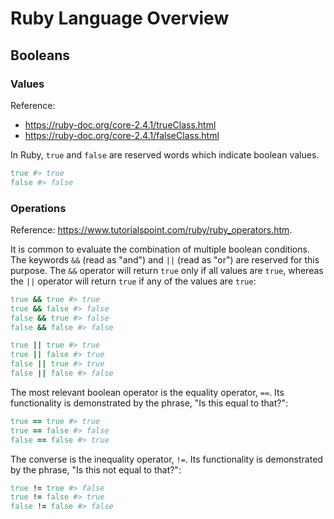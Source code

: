 # Ruby Language Overview

## Booleans

### Values

Reference:

  + https://ruby-doc.org/core-2.4.1/trueClass.html
  + https://ruby-doc.org/core-2.4.1/falseClass.html

In Ruby, `true` and `false` are reserved words which indicate boolean values.

```ruby
true #> true
false #> false
```

### Operations

Reference: https://www.tutorialspoint.com/ruby/ruby_operators.htm.

It is common to evaluate the combination of multiple boolean conditions. The keywords `&&` (read as "and") and `||` (read as "or") are reserved for this purpose. The `&&` operator will return `true` only if all values are `true`, whereas the `||` operator will return `true` if any of the values are `true`:

```ruby
true && true #> true
true && false #> false
false && true #> false
false && false #> false

true || true #> true
true || false #> true
false || true #> true
false || false #> false
```

The most relevant boolean operator is the equality operator, `==`. Its functionality is demonstrated by the phrase, "Is this equal to that?":

```ruby
true == true #> true
true == false #> false
false == false #> true
```

The converse is the inequality operator, `!=`. Its functionality is demonstrated by the phrase, "Is this not equal to that?":

```ruby
true != true #> false
true != false #> true
false != false #> false
```
